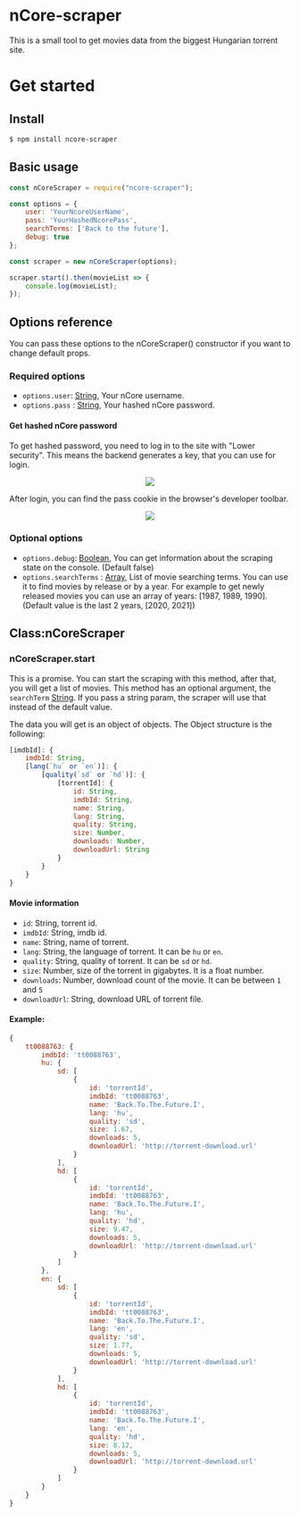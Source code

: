 # nCore-scraper

This is a small tool to get movies data from the biggest Hungarian torrent site.

# Get started

## Install

```sh
$ npm install ncore-scraper
```

## Basic usage

```js
const nCoreScraper = require("ncore-scraper");

const options = {
    user: 'YourNcoreUserName',
    pass: 'YourHashedNcorePass',
    searchTerms: ['Back to the future'],
    debug: true
};

const scraper = new nCoreScraper(options);

scraper.start().then(movieList => {
    console.log(movieList);
});
```

## Options reference
You can pass these options to the nCoreScraper() constructor if you want to change default props.

### Required options
 * `options.user`: [String](https://developer.mozilla.org/en-US/docs/Web/JavaScript/Data_structures#String_type), Your nCore username.
 * `options.pass` : [String](https://developer.mozilla.org/en-US/docs/Web/JavaScript/Data_structures#String_type), Your hashed nCore password.

#### Get hashed nCore password
To get hashed password, you need to log in to the site with "Lower security". This means the backend generates a key, that you can use for login.

<p align="center">
    <img src="https://gist.githubusercontent.com/nfjodor/dc2ceece26b866451238779518c7a9fc/raw/54da831ed4404502ca033e1742e29f64c2438c6e/ncore-login.png">
</p>

After login, you can find the pass cookie in the browser's developer toolbar.

<p align="center">
    <img src="https://gist.githubusercontent.com/nfjodor/dc2ceece26b866451238779518c7a9fc/raw/54da831ed4404502ca033e1742e29f64c2438c6e/ncore-cookie.png">
</p>

### Optional options
 * `options.debug`: [Boolean](https://developer.mozilla.org/en-US/docs/Web/JavaScript/Data_structures#Boolean_type), You can get information about the scraping state on the console. (Default false)
 * `options.searchTerms` : [Array](https://developer.mozilla.org/en-US/docs/Web/JavaScript/Reference/Global_Objects/Array), List of movie searching terms. You can use it to find movies by release or by a year. For example to get newly released movies you can use an array of years: [1987, 1989, 1990]. (Default value is the last 2 years, [2020, 2021])

## Class:nCoreScraper
### nCoreScraper.start
This is a promise. You can start the scraping with this method, after that, you will get a list of movies.
This method has an optional argument, the `searchTerm` [String](https://developer.mozilla.org/en-US/docs/Web/JavaScript/Data_structures#String_type). If you pass a string param, the scraper will use that instead of the default value.

The data you will get is an object of objects. The Object structure is the following:
```js
[imdbId]: {
    imdbId: String,
    [lang(`hu` or `en`)]: {
        [quality(`sd` or `hd`)]: {
            [torrentId]: {
                id: String,
                imdbId: String,
                name: String,
                lang: String,
                quality: String,
                size: Number,
                downloads: Number,
                downloadUrl: String
            }
        }
    }
}
```

#### Movie information
 * `id`: String, torrent id.
 * `imdbId`: String, imdb id.
 * `name`: String, name of torrent.
 * `lang`: String, the language of torrent. It can be `hu` or `en`.
 * `quality`: String, quality of torrent. It can be `sd` or `hd`.
 * `size`: Number, size of the torrent in gigabytes. It is a float number.
 * `downloads`: Number, download count of the movie. It can be between `1` and `5`
 * `downloadUrl`: String, download URL of torrent file.

#### Example:
```js
{
    tt0088763: {
        imdbId: 'tt0088763',
        hu: {
            sd: [
                {
                    id: 'torrentId',
                    imdbId: 'tt0088763',
                    name: 'Back.To.The.Future.I',
                    lang: 'hu',
                    quality: 'sd',
                    size: 1.67,
                    downloads: 5,
                    downloadUrl: 'http://torrent-download.url' 
                }
            ],
            hd: [
                {
                    id: 'torrentId',
                    imdbId: 'tt0088763',
                    name: 'Back.To.The.Future.I',
                    lang: 'hu',
                    quality: 'hd',
                    size: 9.47,
                    downloads: 5,
                    downloadUrl: 'http://torrent-download.url' 
                }
            ]
        },
        en: {
            sd: [
                {
                    id: 'torrentId',
                    imdbId: 'tt0088763',
                    name: 'Back.To.The.Future.I',
                    lang: 'en',
                    quality: 'sd',
                    size: 1.77,
                    downloads: 5,
                    downloadUrl: 'http://torrent-download.url' 
                }
            ],
            hd: [
                {
                    id: 'torrentId',
                    imdbId: 'tt0088763',
                    name: 'Back.To.The.Future.I',
                    lang: 'en',
                    quality: 'hd',
                    size: 8.12,
                    downloads: 5,
                    downloadUrl: 'http://torrent-download.url' 
                }
            ]
        }
    }
}
```
